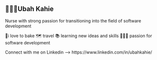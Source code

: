 <!DOCTYPE html>
<html lang="en">
  <head>
    <meta charset="UTF-8" />
    <meta name="viewport" content="width=device-width, initial-scale=1.0" />
  </head>
  <body>
    <h2>👩🏾‍💻Ubah Kahie</h2>
    <p>
      Nurse with strong passion for transitioning into the field of software
      development
    </p>
    <p>
    🍳i love to bake 🗺️ travel 📚 learning new ideas and skills 👩🏾‍💻
      passion for software development
    </p>
    <p>Connect with me on Linkedin --> https://www.linkedin.com/in/ubahkahie/</p>
  </body>
</html>
<!---
UbahKahie/UbahKahie is a ✨ special ✨ repository because its `README.md` (this file) appears on your GitHub profile.
You can click the Preview link to take a look at your changes.
--->
